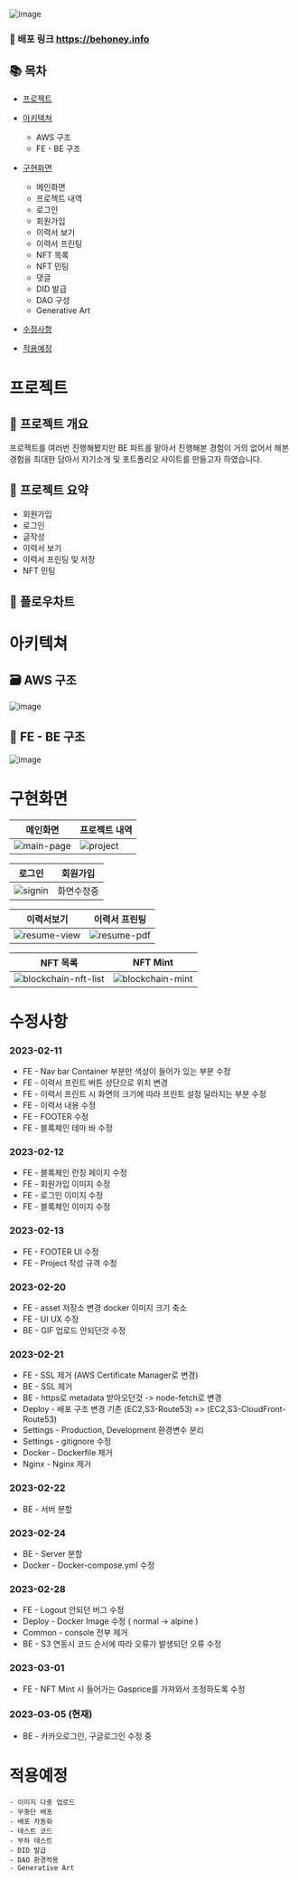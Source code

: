 ![image](https://user-images.githubusercontent.com/68590947/222979930-50f84650-4810-4ed1-8d39-bcdd85f3b24b.png)


### 🔗 배포 링크 https://behoney.info


## 📚 목차
+ [프로젝트](#프로젝트)
+ [아키텍쳐](#아키텍쳐)
  * AWS 구조
  * FE - BE 구조
+ [구현화면](#구현화면)
  * 메인화면
  * 프로젝트 내역
  * 로그인
  * 회원가입
  * 이력서 보기
  * 이력서 프린팅
  * NFT 목록
  * NFT 민팅
  * 댓글
  * DID 발급
  * DAO 구성
  * Generative Art
  
+ [수정사항](#수정사항)
+ [적용예정](#적용예정)

# 프로젝트
## 🚀 프로젝트 개요
프로젝트를 여러번 진행해봤지만 BE 파트를 맡아서 진행해본 경험이 거의 없어서 해본 경험을 최대한 담아서 자기소개 및 포트폴리오 사이트를 만들고자 하였습니다.

## 📃 프로젝트 요약
* 회원가입
* 로그인
* 글작성
* 이력서 보기
* 이력서 프린팅 및 저장
* NFT 민팅

## 🌊 플로우차트

# 아키텍쳐
## 🗃 AWS 구조

![image](https://user-images.githubusercontent.com/68590947/222976284-03f72514-1fcb-4b43-a481-58dbbee27fd3.png)

## 🐳 FE - BE 구조

![image](https://user-images.githubusercontent.com/68590947/222979135-d8f82a0e-c4ec-441e-87bb-62e9d31b3f46.png)



# 구현화면

|메인화면|프로젝트 내역|
|---|---|
|![main-page](https://user-images.githubusercontent.com/68590947/222918132-6f1a7773-5945-4aff-ba15-70c9d896d782.gif)|![project](https://user-images.githubusercontent.com/68590947/222918139-a314dec6-ba73-41d9-b5de-bc30b96ffdef.gif)|

|로그인|회원가입|
|---|---|
|![signin](https://user-images.githubusercontent.com/68590947/222921574-8deb531d-0d35-4252-9a2a-65f3c509f910.gif)|화면수정중|

|이력서보기|이력서 프린팅|
|---|---|
|![resume-view](https://user-images.githubusercontent.com/68590947/222921642-fbd0b94c-aa5a-4385-be91-efbba7c3c709.gif)|![resume-pdf](https://user-images.githubusercontent.com/68590947/222921649-f65f4d57-3b66-42c8-84cc-8b3cb94a92f1.gif)|

|NFT 목록|NFT Mint|
|---|---|
|![blockchain-nft-list](https://user-images.githubusercontent.com/68590947/222921599-10063390-004f-43fd-8fea-fcb4884f5658.gif)|![blockchain-mint](https://user-images.githubusercontent.com/68590947/222921602-33e18100-8e93-4599-8b4e-79f1c7094dc1.gif)|


# 수정사항

### 2023-02-11

- FE - Nav bar Container 부분만 색상이 들어가 있는 부분 수정
- FE - 이력서 프린트 버튼 상단으로 위치 변경
- FE - 이력서 프린트 시 화면의 크기에 따라 프린트 설정 달라지는 부분 수정
- FE - 이력서 내용 수정
- FE - FOOTER 수정
- FE - 블록체인 테마 바 수정

### 2023-02-12

- FE - 블록체인 런칭 페이지 수정
- FE - 회원가입 이미지 수정
- FE - 로그인 이미지 수정
- FE - 블록체인 이미지 수정

### 2023-02-13

- FE - FOOTER UI 수정
- FE - Project 작성 규격 수정

### 2023-02-20

- FE - asset 저장소 변경 docker 이미지 크기 축소
- FE - UI UX 수정
- BE - GIF 업로드 안되던것 수정

### 2023-02-21

- FE - SSL 제거 (AWS Certificate Manager로 변경)
- BE - SSL 제거
- BE - https로 metadata 받아오던것 -> node-fetch로 변경
- Deploy - 배포 구조 변경 기존 (EC2,S3-Route53) => (EC2,S3-CloudFront-Route53)
- Settings - Production, Development 환경변수 분리
- Settings - gitignore 수정
- Docker - Dockerfile 제거
- Nginx - Nginx 제거

### 2023-02-22

- BE - 서버 분할

### 2023-02-24

- BE - Server 분할
- Docker - Docker-compose.yml 수정

### 2023-02-28

- FE - Logout 안되던 버그 수정
- Deploy - Docker Image 수정 ( normal -> alpine )
- Common - console 전부 제거
- BE - S3 연동시 코드 순서에 따라 오류가 발생되던 오류 수정

### 2023-03-01

- FE - NFT Mint 시 들어가는 Gasprice를 가져와서 조정하도록 수정

### 2023-03-05 (현재)
- BE - 카카오로그인, 구글로그인 수정 중

# 적용예정

```
- 이미지 다중 업로드
- 무중단 배포
- 배포 자동화
- 테스트 코드
- 부하 테스트
- DID 발급
- DAO 환경적용
- Generative Art
```
